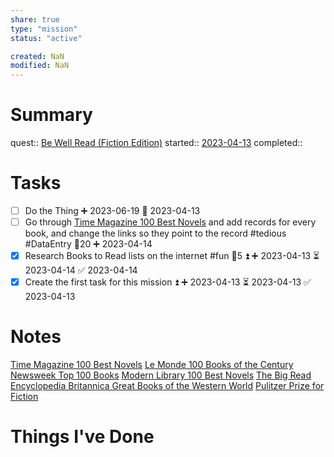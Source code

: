 ```yaml
---
share: true
type: "mission"
status: "active"

created: NaN 
modified: NaN
---
```

  
# Summary
quest:: [Be Well Read (Fiction Edition)](./Be%20Well%20Read%20(Fiction%20Edition).md)
started:: [2023-04-13](./2023-04-13.md)
completed::
# Tasks
- [ ] Do the Thing ➕ 2023-06-19 🛫 2023-04-13
- [ ] Go through [Time Magazine 100 Best Novels](./Time%20Magazine%20100%20Best%20Novels.md) and add records for every book, and change the links so they point to the record #tedious #DataEntry 🥄20 ➕ 2023-04-14
- [x] Research Books to Read lists on the internet #fun 🥄5 ⏫ ➕ 2023-04-13 ⏳ 2023-04-14 ✅ 2023-04-14
- [x] Create the first task for this mission ⏫ ➕ 2023-04-13 ⏳ 2023-04-13 ✅ 2023-04-13

# Notes
[Time Magazine 100 Best Novels](./Time%20Magazine%20100%20Best%20Novels.md)
[Le Monde 100 Books of the Century](./Le%20Monde%20100%20Books%20of%20the%20Century.md)
[Newsweek Top 100 Books](./Newsweek%20Top%20100%20Books.md)
[Modern Library 100 Best Novels](./Modern%20Library%20100%20Best%20Novels.md)
[The Big Read](./The%20Big%20Read.md)
[Encyclopedia Britannica Great Books of the Western World](./Encyclopedia%20Britannica%20Great%20Books%20of%20the%20Western%20World.md)
[Pulitzer Prize for Fiction](./Pulitzer%20Prize%20for%20Fiction.md)

# Things I've Done